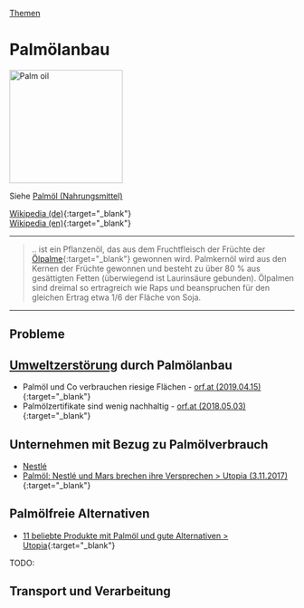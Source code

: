 [Themen](../themen.html)   

# Palmölanbau

<img src="https://live.staticflickr.com/1484/24644125250_07defc5169_q_d.jpg" height="200" alt="Palm oil">   

Siehe [Palmöl (Nahrungsmittel)](../nahrung/palmoel.html)   

[Wikipedia (de)](https://de.wikipedia.org/wiki/Palm%C3%B6l){:target="_blank"}  
[Wikipedia (en)](https://en.wikipedia.org/wiki/Palm_oil){:target="_blank"}  

---

> .. ist ein Pflanzenöl, das aus dem Fruchtfleisch der Früchte der [Ölpalme](https://de.wikipedia.org/wiki/%C3%96lpalme){:target="_blank"} gewonnen wird. Palmkernöl wird aus den Kernen der Früchte gewonnen und besteht zu über 80 % aus gesättigten Fetten (überwiegend ist Laurinsäure gebunden). Ölpalmen sind dreimal so ertragreich wie Raps und beanspruchen für den gleichen Ertrag etwa 1/6 der Fläche von Soja.   

---

## Probleme
## <a name="umweltzerstoerung"/>[Umweltzerstörung](../thema/umweltzerstoerung.html) durch Palmölanbau

* Palmöl und Co verbrauchen riesige Flächen - [orf.at (2019.04.15)](https://science.orf.at/stories/2976199/){:target="_blank"}  
* Palmölzertifikate sind wenig nachhaltig - [orf.at (2018.05.03)](https://science.orf.at/stories/2910708/){:target="_blank"}  


## Unternehmen mit Bezug zu Palmölverbrauch
* [Nestlé](../konzerne/nestle#palmoel)
* [Palmöl: Nestlé und Mars brechen ihre Versprechen > Utopia (3.11.2017)](https://utopia.de/palmoel-nestle-mars-und-hershey-brechen-ihre-versprechen-68656/){:target="_blank"}  

## Palmölfreie Alternativen
* [11 beliebte Produkte mit Palmöl und gute Alternativen > Utopia](https://utopia.de/galerien/palmoel-produkte-marke-palmoelfreie-alternativen/){:target="_blank"}  

TODO:

## Transport und Verarbeitung
